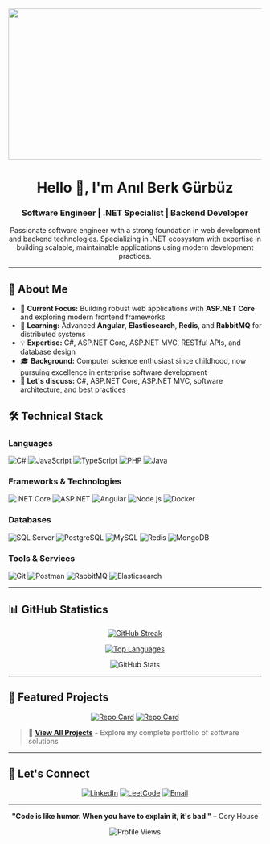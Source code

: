 <div align="center">
  <img src="https://media.giphy.com/media/dWesBcTLavkZuG35MI/giphy.gif" width="600" height="300"/>
</div>

<h1 align="center">Hello 👋, I'm Anıl Berk Gürbüz</h1>
<h3 align="center">Software Engineer | .NET Specialist | Backend Developer</h3>

<p align="center">
  Passionate software engineer with a strong foundation in web development and backend technologies. Specializing in .NET ecosystem with expertise in building scalable, maintainable applications using modern development practices.
</p>

---

## 🎯 About Me

- 🔭 **Current Focus:** Building robust web applications with **ASP.NET Core** and exploring modern frontend frameworks
- 🌱 **Learning:** Advanced **Angular**, **Elasticsearch**, **Redis**, and **RabbitMQ** for distributed systems
- 💡 **Expertise:** C#, ASP.NET Core, ASP.NET MVC, RESTful APIs, and database design
- 🎓 **Background:** Computer science enthusiast since childhood, now pursuing excellence in enterprise software development
- 💬 **Let's discuss:** C#, ASP.NET Core, ASP.NET MVC, software architecture, and best practices

## 🛠️ Technical Stack

### Languages
![C#](https://img.shields.io/badge/C%23-239120?style=for-the-badge&logo=c-sharp&logoColor=white)
![JavaScript](https://img.shields.io/badge/JavaScript-F7DF1E?style=for-the-badge&logo=javascript&logoColor=black)
![TypeScript](https://img.shields.io/badge/TypeScript-007ACC?style=for-the-badge&logo=typescript&logoColor=white)
![PHP](https://img.shields.io/badge/PHP-777BB4?style=for-the-badge&logo=php&logoColor=white)
![Java](https://img.shields.io/badge/Java-ED8B00?style=for-the-badge&logo=openjdk&logoColor=white)

### Frameworks & Technologies
![.NET Core](https://img.shields.io/badge/.NET_Core-5C2D91?style=for-the-badge&logo=.net&logoColor=white)
![ASP.NET](https://img.shields.io/badge/ASP.NET-5C2D91?style=for-the-badge&logo=.net&logoColor=white)
![Angular](https://img.shields.io/badge/Angular-DD0031?style=for-the-badge&logo=angular&logoColor=white)
![Node.js](https://img.shields.io/badge/Node.js-43853D?style=for-the-badge&logo=node.js&logoColor=white)
![Docker](https://img.shields.io/badge/Docker-2496ED?style=for-the-badge&logo=docker&logoColor=white)

### Databases
![SQL Server](https://img.shields.io/badge/Microsoft_SQL_Server-CC2927?style=for-the-badge&logo=microsoft-sql-server&logoColor=white)
![PostgreSQL](https://img.shields.io/badge/PostgreSQL-316192?style=for-the-badge&logo=postgresql&logoColor=white)
![MySQL](https://img.shields.io/badge/MySQL-00000F?style=for-the-badge&logo=mysql&logoColor=white)
![Redis](https://img.shields.io/badge/Redis-DC382D?style=for-the-badge&logo=redis&logoColor=white)
![MongoDB](https://img.shields.io/badge/MongoDB-4EA94B?style=for-the-badge&logo=mongodb&logoColor=white)

### Tools & Services
![Git](https://img.shields.io/badge/Git-F05032?style=for-the-badge&logo=git&logoColor=white)
![Postman](https://img.shields.io/badge/Postman-FF6C37?style=for-the-badge&logo=postman&logoColor=white)
![RabbitMQ](https://img.shields.io/badge/RabbitMQ-FF6600?style=for-the-badge&logo=rabbitmq&logoColor=white)
![Elasticsearch](https://img.shields.io/badge/Elasticsearch-005571?style=for-the-badge&logo=elasticsearch&logoColor=white)

---

## 📊 GitHub Statistics

<div align="center">
  
  [![GitHub Streak](https://streak-stats.demolab.com?user=abrkgrbz&theme=dark&date_format=j%20M%5B%20Y%5D)](https://git.io/streak-stats)
  
  [![Top Languages](https://github-readme-stats.vercel.app/api/top-langs/?username=abrkgrbz&layout=compact&theme=dark)](https://github.com/anuraghazra/github-readme-stats)
  
  ![GitHub Stats](https://github-readme-stats.vercel.app/api?username=abrkgrbz&show_icons=true&theme=dark)

</div>

---

## 🚀 Featured Projects

<div align="center">
  
[![Repo Card](https://github-readme-stats.vercel.app/api/pin/?username=abrkgrbz&repo=project1&theme=dark)](https://github.com/abrkgrbz)
[![Repo Card](https://github-readme-stats.vercel.app/api/pin/?username=abrkgrbz&repo=project2&theme=dark)](https://github.com/abrkgrbz)

</div>

> 📂 **[View All Projects](https://github.com/abrkgrbz?tab=repositories)** - Explore my complete portfolio of software solutions

---

## 🤝 Let's Connect

<div align="center">

[![LinkedIn](https://img.shields.io/badge/LinkedIn-0077B5?style=for-the-badge&logo=linkedin&logoColor=white)](https://www.linkedin.com/in/anıl-berk-gürbüz-352939106/)
[![LeetCode](https://img.shields.io/badge/LeetCode-000000?style=for-the-badge&logo=LeetCode&logoColor=d16c06)](https://leetcode.com/berkgrbzsofteng/)
[![Email](https://img.shields.io/badge/Email-D14836?style=for-the-badge&logo=gmail&logoColor=white)](mailto:anilberk1997@hotmail.com)

</div>

---

<div align="center">
  
  **"Code is like humor. When you have to explain it, it's bad."** – Cory House
  
  ![Profile Views](https://komarev.com/ghpvc/?username=abrkgrbz&color=brightgreen&style=for-the-badge)

</div>

